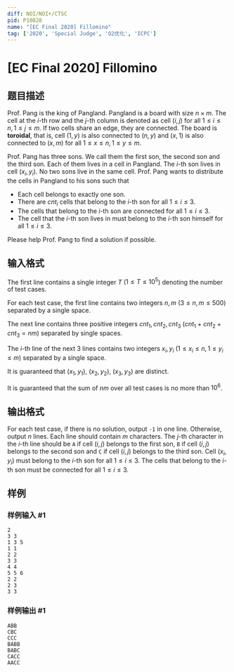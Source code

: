 ```yaml
---
diff: NOI/NOI+/CTSC
pid: P10828
name: "[EC Final 2020] Fillomino"
tag: ['2020', 'Special Judge', 'O2优化', 'ICPC']
---
```

# [EC Final 2020] Fillomino
## 题目描述

Prof. Pang is the king of Pangland. Pangland is a board with size $n\times m$. The cell at the $i$-th row and the $j$-th column is denoted as cell $(i, j)$ for all $1\le i\le n, 1\le j\le m$. If two cells share an edge, they are connected. The board is $\textbf{toroidal}$, that is, cell $(1,y)$ is also connected to $(n,y)$ and $(x,1)$ is also connected to $(x,m)$ for all $1\le x\le n, 1\le y\le m$.

Prof. Pang has three sons. We call them the first son, the second son and the third son. Each of them lives in a cell in Pangland. The $i$-th son lives in cell $(x_i, y_i)$. No two sons live in the same cell. Prof. Pang wants to distribute the cells in Pangland to his sons such that

- Each cell belongs to exactly one son.
- There are $cnt_i$ cells that belong to the $i$-th son for all $1\le i\le 3$.
- The cells that belong to the $i$-th son are connected for all $1\le i\le 3$.
- The cell that the $i$-th son lives in must belong to the $i$-th son himself for all $1\le i\le 3$.

Please help Prof. Pang to find a solution if possible.
## 输入格式

The first line contains a single integer $T$ ($1\leq T\leq 10^5$) denoting the number of test cases.

For each test case, the first line contains two integers $n, m$ ($3\leq n,m \leq 500$) separated by a single space.

The next line contains three positive integers $cnt_1,cnt_2,cnt_3$ ($cnt_1+cnt_2+cnt_3 = n m$) separated by single spaces.

The $i$-th line of the next $3$ lines contains two integers $x_i, y_i$ ($1\le x_i\le n, 1\le y_i\le m$) separated by a single space.

It is guaranteed that $(x_1,y_1)$, $(x_2, y_2)$, $(x_3, y_3)$ are distinct.

It is guaranteed that the sum of $nm$ over all test cases is no more than $10^6$.
## 输出格式

For each test case, if there is no solution, output $\texttt{-1}$ in one line. Otherwise, output $n$ lines. Each line should contain $m$ characters. The $j$-th character in the $i$-th line should be $\texttt{A}$ if cell $(i, j)$ belongs to the first son, $\texttt{B}$ if cell $(i, j)$ belongs to the second son and $\texttt{C}$ if cell $(i, j)$ belongs to the third son. Cell $(x_i, y_i)$ must belong to the $i$-th son for all $1\le i\le 3$. The cells that belong to the $i$-th son must be connected for all $1\le i\le 3$.
## 样例

### 样例输入 #1
```
2
3 3
1 3 5
1 1
2 2
3 3
4 4
5 5 6
2 2
2 3
3 3
```
### 样例输出 #1
```
ABB
CBC
CCC
BABB
BABC
CACC
AACC
```
